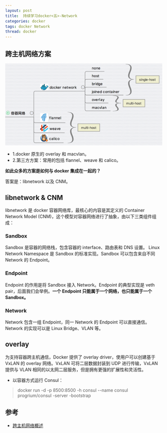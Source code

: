 ```yaml
---
layout: post
title:  持续学习docker<五>-Network
categories: docker
tags: docker Network
thread: docker
---
```

## 跨主机网络方案
![网络方案](/static/images/docker/docker-network.jpg)

* 1.docker 原生的 overlay 和 macvlan。
* 2.第三方方案：常用的包括 flannel、weave 和 calico。

**如此众多的方案是如何与 docker 集成在一起的？**

答案是：libnetwork 以及 CNM。

## libnetwork & CNM
libnetwork 是 docker 容器网络库，最核心的内容是其定义的 Container Network Model (CNM)，这个模型对容器网络进行了抽象，由以下三类组件组成：

### Sandbox
Sandbox 是容器的网络栈，包含容器的 interface、路由表和 DNS 设置。 Linux Network Namespace 是 Sandbox 的标准实现。Sandbox 可以包含来自不同 Network 的 Endpoint。

### Endpoint
Endpoint 的作用是将 Sandbox 接入 Network。Endpoint 的典型实现是 veth pair，后面我们会举例。**一个 Endpoint 只能属于一个网络，也只能属于一个 Sandbox。**

### Network
Network 包含一组 Endpoint，同一 Network 的 Endpoint 可以直接通信。Network 的实现可以是 Linux Bridge、VLAN 等。

## overlay
为支持容器跨主机通信，Docker 提供了 overlay driver，使用户可以创建基于 VxLAN 的 overlay 网络。VxLAN 可将二层数据封装到 UDP 进行传输，VxLAN 提供与 VLAN 相同的以太网二层服务，但是拥有更强的扩展性和灵活性。

* 以容器方式运行 Consul：

> docker run -d -p 8500:8500 -h consul --name consul progrium/consul -server -bootstrap

## 参考
* [跨主机网络概述](https://www.cnblogs.com/CloudMan6/p/7259266.html)